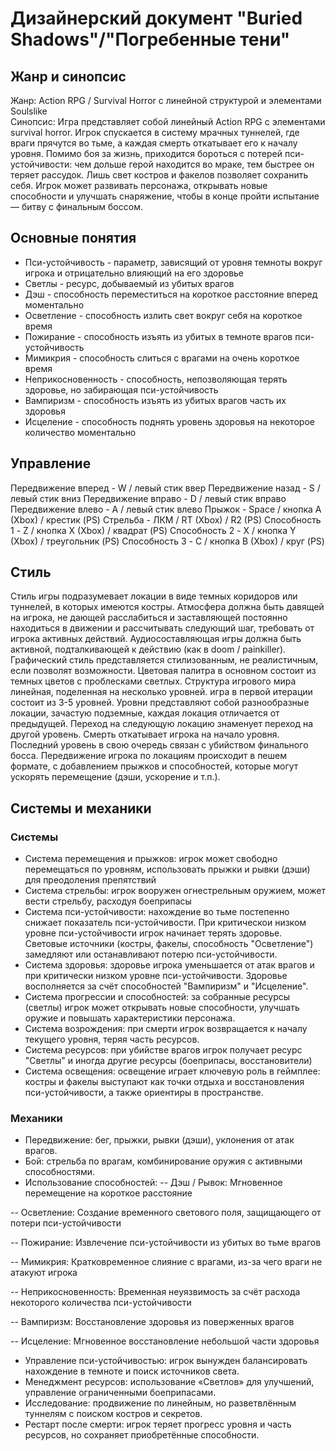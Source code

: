 # Дизайнерский документ "Buried Shadows"/"Погребенные тени"
## Жанр и синопсис

Жанр: Action RPG / Survival Horror с линейной структурой и элементами Soulslike  
Синопсис: Игра представляет собой линейный Action RPG с элементами survival horror. Игрок спускается в систему мрачных туннелей, где враги прячутся во тьме, а каждая смерть откатывает его к началу уровня. Помимо боя за жизнь, приходится бороться с потерей пси-устойчивости: чем дольше герой находится во мраке, тем быстрее он теряет рассудок. Лишь свет костров и факелов позволяет сохранить себя. Игрок может развивать персонажа, открывать новые способности и улучшать снаряжение, чтобы в конце пройти испытание — битву с финальным боссом.

## Основные понятия
- Пси-устойчивость - параметр, зависящий от уровня темноты вокруг игрока и отрицательно влияющий на его здоровье
- Светлы - ресурс, добываемый из убитых врагов
- Дэш - способность переместиться на короткое расстояние вперед моментально
- Осветление - способность излить свет вокруг себя на короткое время
- Пожирание - способность изъять из убитых в темноте врагов пси-устойчивость
- Мимикрия - способность слиться с врагами на очень короткое время
- Неприкосновенность - способность, непозволяющая терять здоровье, но забирающая пси-устойчивость
- Вампиризм - способность изъять из убитых врагов часть их здоровья
- Исцеление - способность поднять уровень здоровья на некоторое количество моментально

## Управление
Передвижение вперед - W / левый стик ввер 
Передвижение назад - S / левый стик вниз 
Передвижение вправо - D / левый стик вправо 
Передвижение влево - A / левый стик влево 
Прыжок - Space / кнопка A (Xbox) / крестик (PS) 
Стрельба - ЛКМ / RT (Xbox) / R2 (PS) 
Способность 1 - Z / кнопка X (Xbox) / квадрат (PS) 
Способность 2 - X / кнопка Y (Xbox) / треугольник (PS) 
Способность 3 - C / кнопка B (Xbox) / круг (PS)

## Стиль
Стиль игры подразумевает локации в виде темных коридоров или туннелей, в которых имеются костры. Атмосфера должна быть давящей на игрока, не дающей расслабиться и заставляющей постоянно находиться в движении и рассчитывать следующий шаг, требовать от игрока активных действий. Аудиосоставляющая игры должна быть активной, подталкивающей к действию (как в doom / painkiller). Графический стиль представляется стилизованным, не реалистичным, если позволят возможности. Цветовая палитра в основном состоит из темных цветов с проблесками светлых. Структура игрового мира линейная, поделенная на несколько уровней. игра в первой итерации состоит из 3-5 уровней. Уровни представляют собой разнообразные локации, зачастую подземные, каждая локация отличается от предыдущей. Переход на следующую локацию знаменует переход на другой уровень. Смерть откатывает игрока на начало уровня. Последний уровень в свою очередь связан с убийством финального босса. Передвижение игрока по локациям происходит в пешем формате, с добавлением прыжков и способностей, которые могут ускорять перемещение (дэши, ускорение и т.п.).

## Системы и механики
### Системы
- Система перемещения и прыжков: игрок может свободно перемещаться по уровням, использовать прыжки и рывки (дэши) для преодоления препятствий
- Система стрельбы: игрок вооружен огнестрельным оружием, может вести стрельбу, расходуя боеприпасы
- Система пси-устойчивости: нахождение во тьме постепенно снижает показатель пси-устойчивости. При критическои низком уровне пси-устойчивости игрок начинает терять здоровье. Световые источники (костры, факелы, способность "Осветление") замедляют или останавливают потерю пси-устойчивости.
- Система здоровья: здоровье игрока уменьшается от атак врагов и при критически низком уровне пси-устойчивости. Здоровье восполняется за счёт способностей "Вампиризм" и "Исцеление".
- Система прогрессии и способностей: за собранные ресурсы (светлы) игрок может открывать новые способности, улучшать оружие и повышать характеристики персонажа.
- Система возрождения: при смерти игрок возвращается к началу текущего уровня, теряя часть ресурсов.
- Система ресурсов: при убийстве врагов игрок получает ресурс "Светлы" и иногда другие ресурсы (боеприпасы, восстановители)
- Система освещения: освещение играет ключевую роль в геймплее: костры и факелы выступают как точки отдыха и восстановления пси-устойчивости, а также ориентиры в пространстве.
### Механики
- Передвижение: бег, прыжки, рывки (дэши), уклонения от атак врагов.
- Бой: стрельба по врагам, комбинирование оружия с активными способностями.
- Использование способностей:
-- Дэш / Рывок: Мгновенное перемещение на короткое расстояние
  
-- Осветление: Создание временного светового поля, защищающего от потери пси-устойчивости  

-- Пожирание: Извлечение пси-устойчивости из убитых во тьме врагов  

-- Мимикрия: Кратковременное слияние с врагами, из-за чего враги не атакуют игрока  

-- Неприкосновенность: Временная неуязвимость за счёт расхода некоторого количества пси-устойчивости  

-- Вампиризм: Восстановление здоровья из поверженных врагов  

-- Исцеление: Мгновенное восстановление небольшой части здоровья  

- Управление пси-устойчивостью: игрок вынужден балансировать нахождение в темноте и поиск источников света.
- Менеджмент ресурсов: использование «Светлов» для улучшений, управление ограниченными боеприпасами.
- Исследование: продвижение по линейным, но разветвлённым туннелям с поиском костров и секретов.
- Рестарт после смерти: игрок теряет прогресс уровня и часть ресурсов, но сохраняет приобретённые способности.





